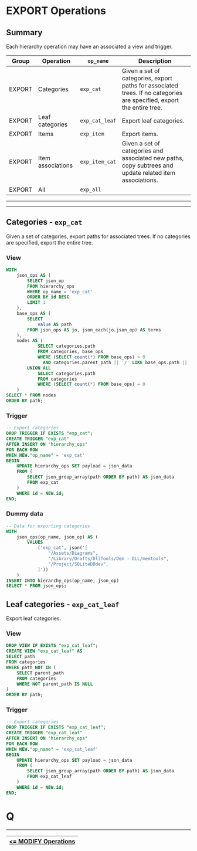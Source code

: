 # EXPORT Operations

## Summary

Each hierarchy operation may have an associated a view and trigger.

| <center>Group</center> | <center>Operation</center> | <center>`op_name`</center> | <center>Description</center>                                                                                          |
| ---------------------- | -------------------------- | -------------------------- | --------------------------------------------------------------------------------------------------------------------- |
| EXPORT                 | Categories                 | `exp_cat`                  | Given a set of categories, export paths for associated trees. If no categories are specified, export the entire tree. |
| EXPORT                 | Leaf categories            | `exp_cat_leaf`             | Export leaf categories.                                                                                               |
| EXPORT                 | Items                      | `exp_item`                 | Export items.                                                                                                         |
| EXPORT                 | Item associations          | `exp_item_cat`             | Given a set of categories and associated new paths, copy subtrees and update related item associations.               |
| EXPORT                 | All                        | `exp_all`                  |                                                                                                                       |

---
---

## Categories - `exp_cat`

Given a set of categories, export paths for associated trees. If no categories are specified, export the entire tree.

### View

```sql
WITH
    json_ops AS (
        SELECT json_op
        FROM hierarchy_ops
        WHERE op_name = 'exp_cat'
        ORDER BY id DESC
        LIMIT 1
    ),
    base_ops AS (
        SELECT
            value AS path
        FROM json_ops AS jo, json_each(jo.json_op) AS terms
    ),
    nodes AS (
            SELECT categories.path
            FROM categories, base_ops
            WHERE (SELECT count(*) FROM base_ops) > 0
              AND categories.parent_path || '/' LIKE base_ops.path || '/%'
        UNION ALL
            SELECT categories.path
            FROM categories
            WHERE (SELECT count(*) FROM base_ops) = 0
    )
SELECT * FROM nodes
ORDER BY path;
```

### Trigger

```sql
-- Export categories
DROP TRIGGER IF EXISTS "exp_cat";
CREATE TRIGGER "exp_cat"
AFTER INSERT ON "hierarchy_ops"
FOR EACH ROW
WHEN NEW."op_name" = 'exp_cat'
BEGIN
    UPDATE hierarchy_ops SET payload = json_data
    FROM (
        SELECT json_group_array(path ORDER BY path) AS json_data
        FROM exp_cat
    )
	WHERE id = NEW.id;
END;
```

### Dummy data

```sql
-- Data for exporting categories
WITH
    json_ops(op_name, json_op) AS (
        VALUES
            ('exp_cat', json('[
                "/Assets/Diagrams",
                "/Library/Drafts/DllTools/Dem - DLL/memtools",
                "/Project/SQLiteDBdev",
            ]'))
    )
INSERT INTO hierarchy_ops(op_name, json_op)
SELECT * FROM json_ops;
```

## Leaf categories - `exp_cat_leaf`

Export leaf categories.

### View

```sql
DROP VIEW IF EXISTS "exp_cat_leaf";
CREATE VIEW "exp_cat_leaf" AS
SELECT path
FROM categories
WHERE path NOT IN (
    SELECT parent_path
    FROM categories
    WHERE NOT parent_path IS NULL
)
ORDER BY path;
```

### Trigger

```sql
-- Export categories
DROP TRIGGER IF EXISTS "exp_cat_leaf";
CREATE TRIGGER "exp_cat_leaf"
AFTER INSERT ON "hierarchy_ops"
FOR EACH ROW
WHEN NEW."op_name" = 'exp_cat_leaf'
BEGIN
    UPDATE hierarchy_ops SET payload = json_data
    FROM (
        SELECT json_group_array(path ORDER BY path) AS json_data
        FROM exp_cat_leaf
    )
	WHERE id = NEW.id;
END;
```


# Q

---

| [**<= MODIFY Operations**][MODIFY] |
| ---------------------------------- |


<!-- References -->

[MODIFY]: https://github.com/pchemguy/SQLiteMP/blob/main/sqlitemp/docs/MPopMODIFY.md
